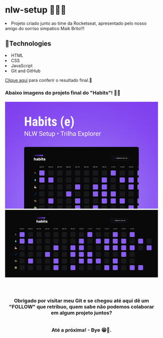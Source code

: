 # nlw-setup 🦾🚀🖖

<p><li> Projeto criado junto ao time da Rocketseat, apresentado pelo nosso amigo do sorriso simpatico Maik Brito!!!

## 💾Technologies

<li> HTML 
<li> CSS
<li> JavaScript
<li> Git and GitHub

<p><a target="_blank" href="https://mariantune.github.io/nlw-setup/">Clique aqui</a> para conferir o resultado final.🚀

<h3> Abaixo imagens do projeto final do "Habits"! 🧑‍🚀
<br>
<br>

  <div align="center">
    <a target="_blank" href="https://mariantune.github.io/nlw-setup/">
    <img width="800px" src="./assets/cover-project.png" alt="imagem-de-capa">
    <img width="800px" src="./assets/home-project.png" alt="home-do-projeto">
    </a>
  <div/>

<br>
<br>
    
<h4> Obrigado por visitar meu Git e se chegou até aqui dê um "FOLLOW" que retribuo, quem sabe não podemos colaborar em algum projeto juntos?
  <br>
  <br>
<p> Até a próxima! - Bye 😁🖖.
